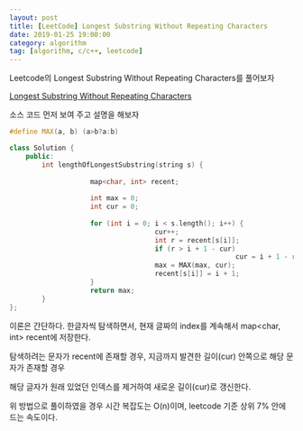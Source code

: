 ```yaml
---
layout: post
title: [LeetCode] Longest Substring Without Repeating Characters
date: 2019-01-25 19:00:00
category: algorithm
tag: [algorithm, c/c++, leetcode]
---
```

Leetcode의 Longest Substring Without Repeating Characters를 풀어보자

[Longest Substring Without Repeating Characters](https://leetcode.com/problems/longest-substring-without-repeating-characters/)



소스 코드 먼저 보여 주고 설명을 해보자

```cpp
#define MAX(a, b) (a>b?a:b)

class Solution {
    public:
        int lengthOfLongestSubstring(string s) {
            
                    map<char, int> recent;
                    
                    int max = 0;
                    int cur = 0;
                
                    for (int i = 0; i < s.length(); i++) {
                                    cur++;
                                    int r = recent[s[i]];
                                    if (r > i + 1 - cur)
                                                        cur = i + 1 - r;
                                    max = MAX(max, cur);
                                    recent[s[i]] = i + 1;
                    }
                    return max;
        }
};
```



이론은 간단하다. 한글자씩 탐색하면서, 현재 글짜의 index를 계속해서 map<char, int> recent에 저장한다.

탐색하려는 문자가 recent에 존재할 경우, 지금까지 발견한 길이(cur) 안쪽으로 해당 문자가  존재할 경우

해당 글자가 원래 있었던 인덱스를 제거하여 새로운 길이(cur)로 갱신한다.



위 방법으로 풀이하였을 경우 시간 복잡도는 O(n)이며, leetcode 기준 상위 7% 안에 드는 속도이다.

